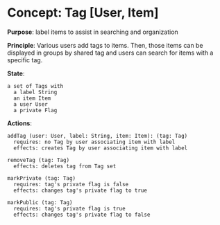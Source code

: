 # Concept: Tag [User, Item]

**Purpose**: label items to assist in searching and organization

**Principle**: Various users add tags to items. Then, those items can be displayed in groups by shared tag and users can search for items with a specific tag.

**State**:

    a set of Tags with
      a label String
      an item Item
      a user User
      a private Flag

**Actions**:

    addTag (user: User, label: String, item: Item): (tag: Tag)
      requires: no Tag by user associating item with label
      effects: creates Tag by user associating item with label

    removeTag (tag: Tag)
      effects: deletes tag from Tag set

    markPrivate (tag: Tag)
      requires: tag's private flag is false
      effects: changes tag's private flag to true

    markPublic (tag: Tag)
      requires: tag's private flag is true
      effects: changes tag's private flag to false
